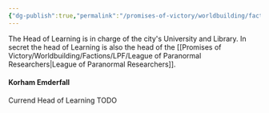 ```yaml
---
{"dg-publish":true,"permalink":"/promises-of-victory/worldbuilding/factions/the-triad/head-of-learning/","title":"Head of Learning","noteIcon":"NPC","created":"2023-01-25T02:26:54.280+01:00","updated":"2023-03-29T21:32:48.386+02:00"}
---
```


The Head of Learning is in charge of the city's University and Library.
In secret the head of Learning is also the head of the [[Promises of Victory/Worldbuilding/Factions/LPF/League of Paranormal Researchers\|League of Paranormal Researchers]].

#### Korham Emderfall

Currend Head of Learning TODO